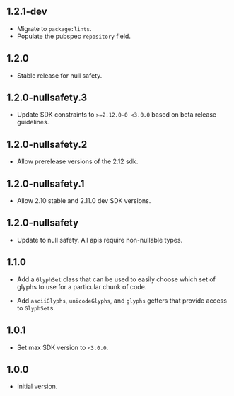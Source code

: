 ## 1.2.1-dev

* Migrate to `package:lints`.
* Populate the pubspec `repository` field.

## 1.2.0

* Stable release for null safety.

## 1.2.0-nullsafety.3

* Update SDK constraints to `>=2.12.0-0 <3.0.0` based on beta release
  guidelines.

## 1.2.0-nullsafety.2

* Allow prerelease versions of the 2.12 sdk.

## 1.2.0-nullsafety.1

* Allow 2.10 stable and 2.11.0 dev SDK versions.

## 1.2.0-nullsafety

* Update to null safety. All apis require non-nullable types.

## 1.1.0

* Add a `GlyphSet` class that can be used to easily choose which set of glyphs
  to use for a particular chunk of code.

* Add `asciiGlyphs`, `unicodeGlyphs`, and `glyphs` getters that provide access
  to `GlyphSet`s.

## 1.0.1

* Set max SDK version to `<3.0.0`.

## 1.0.0

* Initial version.
